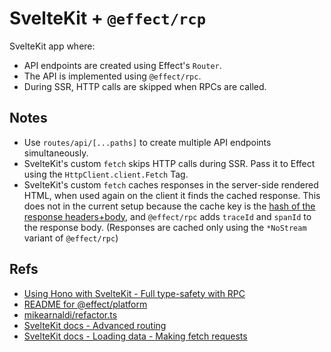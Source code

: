 # SvelteKit + `@effect/rcp`

SvelteKit app where:

- API endpoints are created using Effect's `Router`.
- The API is implemented using `@effect/rpc`.
- During SSR, HTTP calls are skipped when RPCs are called.

## Notes

- Use `routes/api/[...paths]` to create multiple API endpoints simultaneously.
- SvelteKit's custom `fetch` skips HTTP calls during SSR. Pass it to Effect using the `HttpClient.client.Fetch` Tag.
- SvelteKit's custom `fetch` caches responses in the server-side rendered HTML, when used again on the client it finds the cached response. This does not in the current setup because the cache key is the [hash of the response headers+body](https://github.com/sveltejs/kit/blob/896723519b1ed8595160b8ebaf1d56df0a3c1065/packages/kit/src/runtime/client/fetcher.js#L156), and `@effect/rpc` adds `traceId` and `spanId` to the response body. (Responses are cached only using the `*NoStream` variant of `@effect/rpc`)

## Refs

- [Using Hono with SvelteKit - Full type-safety with RPC](https://dev.to/bop/using-hono-with-sveltekit-full-type-safety-with-rpc-2h7)
- [README for @effect/platform](https://github.com/Effect-TS/effect/blob/main/packages/platform/README.md)
- [mikearnaldi/refactor.ts](https://gist.github.com/mikearnaldi/b255f52afbbeb003026c3ce26acf124a)
- [SvelteKit docs - Advanced routing](https://kit.svelte.dev/docs/advanced-routing)
- [SvelteKit docs - Loading data - Making fetch requests](https://dev.to/bop/using-hono-with-sveltekit-full-type-safety-with-rpc-2h7)
